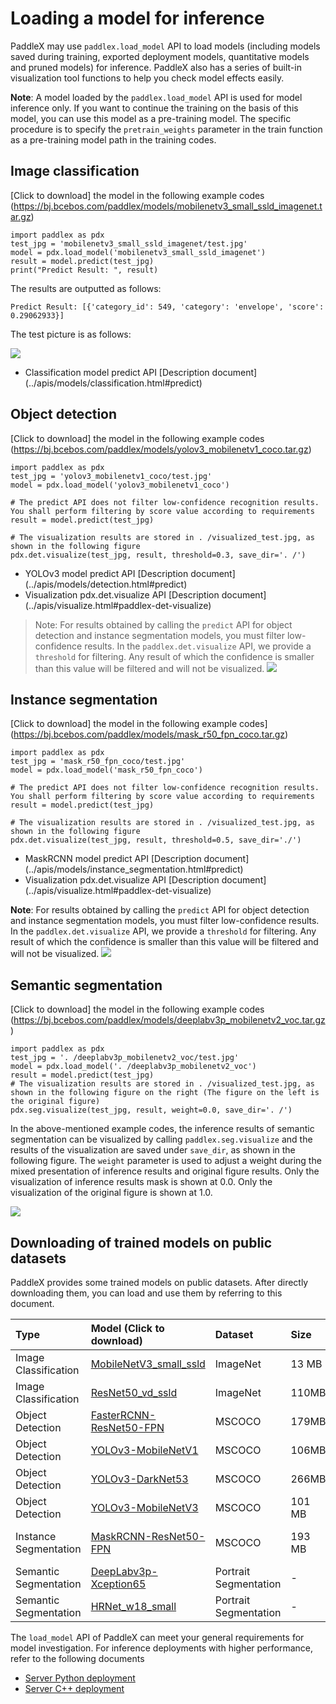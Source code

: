 # Loading a model for inference

PaddleX may use `paddlex.load_model` API to load models (including models saved during training, exported deployment models, quantitative models and pruned models) for inference. PaddleX also has a series of built-in visualization tool functions to help you check model effects easily.

**Note**: A model loaded by the `paddlex.load_model` API is used for model inference only. If you want to continue the training on the basis of this model, you can use this model as a pre-training model. The specific procedure is to specify the `pretrain_weights` parameter in the train function as a pre-training model path in the training codes.

## Image classification

[Click to download] the model in the following example codes (https://bj.bcebos.com/paddlex/models/mobilenetv3_small_ssld_imagenet.tar.gz)

```
import paddlex as pdx
test_jpg = 'mobilenetv3_small_ssld_imagenet/test.jpg'
model = pdx.load_model('mobilenetv3_small_ssld_imagenet')
result = model.predict(test_jpg)
print("Predict Result: ", result)
```
The results are outputted as follows:
```
Predict Result: [{'category_id': 549, 'category': 'envelope', 'score': 0.29062933}]
```

The test picture is as follows:

![](images/test.jpg)

- Classification model predict API [Description document] (../apis/models/classification.html#predict)


## Object detection

[Click to download] the model in the following example codes (https://bj.bcebos.com/paddlex/models/yolov3_mobilenetv1_coco.tar.gz)

```
import paddlex as pdx
test_jpg = 'yolov3_mobilenetv1_coco/test.jpg'
model = pdx.load_model('yolov3_mobilenetv1_coco')

# The predict API does not filter low-confidence recognition results. You shall perform filtering by score value according to requirements
result = model.predict(test_jpg) 

# The visualization results are stored in . /visualized_test.jpg, as shown in the following figure 
pdx.det.visualize(test_jpg, result, threshold=0.3, save_dir='. /')
```
- YOLOv3 model predict API [Description document] (../apis/models/detection.html#predict)
- Visualization pdx.det.visualize API [Description document] (../apis/visualize.html#paddlex-det-visualize)
> Note: For results obtained by calling the `predict` API for object detection and instance segmentation models, you must filter low-confidence results. In the `paddlex.det.visualize` API, we provide a `threshold` for filtering. Any result of which the confidence is smaller than this value will be filtered and will not be visualized.
![](./images/yolo_predict.jpg)

## Instance segmentation

[Click to download] the model in the following example codes](https://bj.bcebos.com/paddlex/models/mask_r50_fpn_coco.tar.gz)

```
import paddlex as pdx
test_jpg = 'mask_r50_fpn_coco/test.jpg'
model = pdx.load_model('mask_r50_fpn_coco')

# The predict API does not filter low-confidence recognition results. You shall perform filtering by score value according to requirements
result = model.predict(test_jpg) 

# The visualization results are stored in . /visualized_test.jpg, as shown in the following figure
pdx.det.visualize(test_jpg, result, threshold=0.5, save_dir='./')
```
- MaskRCNN model predict API [Description document] (../apis/models/instance_segmentation.html#predict)
- Visualization pdx.det.visualize API [Description document] (../apis/visualize.html#paddlex-det-visualize)

**Note**: For results obtained by calling the `predict` API for object detection and instance segmentation models, you must filter low-confidence results. In the `paddlex.det.visualize` API, we provide a `threshold` for filtering. Any result of which the confidence is smaller than this value will be filtered and will not be visualized. 
![](./images/mask_predict.jpg)

## Semantic segmentation

[Click to download] the model in the following example codes (https://bj.bcebos.com/paddlex/models/deeplabv3p_mobilenetv2_voc.tar.gz)

```
import paddlex as pdx 
test_jpg = '. /deeplabv3p_mobilenetv2_voc/test.jpg'
model = pdx.load_model('. /deeplabv3p_mobilenetv2_voc')
result = model.predict(test_jpg)
# The visualization results are stored in . /visualized_test.jpg, as shown in the following figure on the right (The figure on the left is the original figure)
pdx.seg.visualize(test_jpg, result, weight=0.0, save_dir='. /')
```

In the above-mentioned example codes, the inference results of semantic segmentation can be visualized by calling `paddlex.seg.visualize` and the results of the visualization are saved under `save_dir`, as shown in the following figure. The `weight` parameter is used to adjust a weight during the mixed presentation of inference results and original figure results. Only the visualization of inference results mask is shown at 0.0. Only the visualization of the original figure is shown at 1.0.

![](images/deeplab_predict.jpg)

## Downloading of trained models on public datasets

PaddleX provides some trained models on public datasets. After directly downloading them, you can load and use them by referring to this document.

| Type | Model (Click to download) | Dataset | Size | Index | Index Value |
|:--- | :----------  | :-----------  | :----------  | :---------- | :------------- |
| Image Classification | [MobileNetV3_small_ssld](https://bj.bcebos.com/paddlex/models/mobilenetv3_small_ssld_imagenet.tar.gz) | ImageNet | 13 MB | Accuracy | 71.3% |
| Image Classification | [ResNet50_vd_ssld](https://bj.bcebos.com/paddlex/models/resnet50_vd_ssld_imagenet.tar.gz) | ImageNet | 110MB | Accuracy | 82.4% |
| Object Detection | [FasterRCNN-ResNet50-FPN](https://bj.bcebos.com/paddlex/models/faster_r50_fpn_coco.tar.gz) | MSCOCO | 179MB | Box MAP | 37.7% |
| Object Detection | [YOLOv3-MobileNetV1](https://bj.bcebos.com/paddlex/models/yolov3_mobilenetv1_coco.tar.gz) | MSCOCO | 106MB | Box MAP | 29.3% |
| Object Detection | [YOLOv3-DarkNet53](https://bj.bcebos.com/paddlex/models/yolov3_darknet53_coco.tar.gz) | MSCOCO | 266MB | Box MAP | 34.8% |
| Object Detection | [YOLOv3-MobileNetV3](https://bj.bcebos.com/paddlex/models/yolov3_mobilenetv3_coco.tar.gz) | MSCOCO | 101 MB | Box MAP | 31.6% |
| Instance Segmentation | [MaskRCNN-ResNet50-FPN](https://bj.bcebos.com/paddlex/models/mask_r50_fpn_coco.tar.gz) | MSCOCO | 193 MB | Box MAP/Seg MAP | 38.7% / 34.7% |
| Semantic Segmentation | [DeepLabv3p-Xception65](https://bj.bcebos.com/paddlex/examples/human_seg/models/humanseg_server_params.tar) | Portrait Segmentation | - | mIOU | - |
| Semantic Segmentation | [HRNet_w18_small](https://bj.bcebos.com/paddlex/examples/human_seg/models/humanseg_mobile_params.tar) | Portrait Segmentation | - | mIOU | - |

The `load_model` API of PaddleX can meet your general requirements for model investigation. For inference deployments with higher performance, refer to the following documents

- [Server Python deployment](../deploy/server/python.md)
- [Server C++ deployment](../deploy/server/cpp/index.html)
